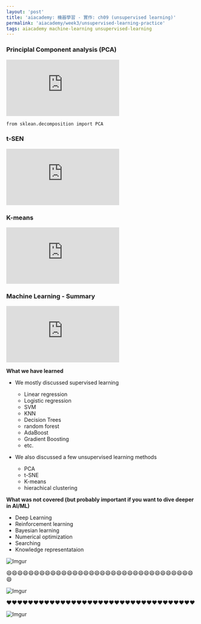 ```yaml
---
layout: 'post'
title: 'aiacademy: 機器學習 - 實作: ch09 (unsupervised learning)'
permalink: 'aiacademy/week3/unsupervised-learning-practice'
tags: aiacademy machine-learning unsupervised-learning
---
```



### Principlal Component analysis (PCA)

<iframe src="https://www.youtube.com/embed/aSuWFc3R4Do" frameborder="0" allow="accelerometer; autoplay; encrypted-media; gyroscope; picture-in-picture" allowfullscreen></iframe>

`from sklean.decomposition import PCA`

### t-SEN

<iframe src="https://www.youtube.com/embed/q8ZSwIE-51A" frameborder="0" allow="accelerometer; autoplay; encrypted-media; gyroscope; picture-in-picture" allowfullscreen></iframe>


### K-means


<iframe src="https://www.youtube.com/embed/_bPNumOVkWM" frameborder="0" allow="accelerometer; autoplay; encrypted-media; gyroscope; picture-in-picture" allowfullscreen></iframe>


### Machine Learning - Summary 

<iframe src="https://www.youtube.com/embed/i4kV7BNuC0U" frameborder="0" allow="accelerometer; autoplay; encrypted-media; gyroscope; picture-in-picture" allowfullscreen></iframe>


__What we have learned__

- We mostly discussed supervised learning 

   - Linear regression
   - Logistic regression
   - SVM
   - KNN
   - Decision Trees
   - random forest
   - AdaBoost
   - Gradient Boosting
   - etc.

- We also discussed a few unsupervised learning methods

   - PCA
   - t-SNE
   - K-means
   - hierachical clustering

__What was not covered (but probably important if you want to dive deeper in AI/ML)__

   - Deep Learning 
   - Reinforcement learning 
   - Bayesian learning 
   - Numerical optimization
   - Searching
   - Knowledge representataion


![Imgur](https://i.imgur.com/OESokIs.gif)

:smile::smile::smile::smile::smile::smile::smile::smile::smile::smile::smile::smile::smile::smile::smile::smile::smile::smile::smile::smile::smile::smile::smile::smile::smile::smile::smile::smile::smile::smile::smile::smile::smile::smile::smile:

![Imgur](https://i.imgur.com/JGWwxZ2.gif)

:heart::heart::heart::heart::heart::heart::heart::heart::heart::heart::heart::heart::heart::heart::heart::heart::heart::heart::heart::heart::heart::heart::heart::heart::heart::heart::heart::heart::heart::heart::heart::heart::heart::heart::heart:

![Imgur](https://i.imgur.com/BTNbJ8a.gif)